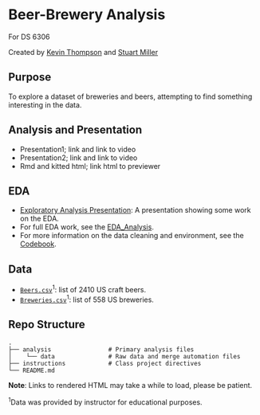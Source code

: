 # Beer-Brewery Analysis

For DS 6306

Created by [Kevin Thompson](https://github.com/KThompson0308) and [Stuart Miller](https://github.com/sjmiller8182)

## Purpose

To explore a dataset of breweries and beers, attempting to find something interesting in the data.

## Analysis and Presentation

* Presentation1; link and link to video
* Presentation2; link and link to video
* Rmd and kitted html; link html to previewer

## EDA

* [Exploratory Analysis Presentation](http://htmlpreview.github.io/?https://github.com/KThompson0308/beeranalysis/blob/master/eda_presentation.html): A presentation showing some work on the EDA.
* For full EDA work, see the [EDA_Analysis](https://github.com/KThompson0308/beeranalysis/blob/master/analysis/eda_analysis.Rmd).
* For more information on the data cleaning and environment, see the [Codebook](https://github.com/KThompson0308/beeranalysis/blob/master/CodeBook.md).

## Data

* [`Beers.csv`](https://github.com/KThompson0308/beeranalysis/blob/master/analysis/data/Beers.csv)<sup>1</sup>: list of 2410 US craft beers.
* [`Breweries.csv`](https://github.com/KThompson0308/beeranalysis/blob/master/analysis/data/Breweries.csv)<sup>1</sup>: list of 558 US breweries.

## Repo Structure
    .
    ├── analysis                # Primary analysis files
    │    └── data               # Raw data and merge automation files
    ├── instructions            # Class project directives
    └── README.md

**Note**: Links to rendered HTML may take a while to load, please be patient.

<sup>1</sup>Data was provided by instructor for educational purposes.
